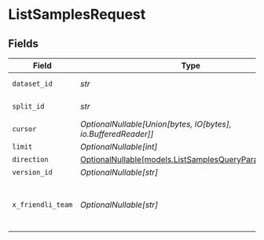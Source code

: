 # ListSamplesRequest


## Fields

| Field                                                                                                  | Type                                                                                                   | Required                                                                                               | Description                                                                                            |
| ------------------------------------------------------------------------------------------------------ | ------------------------------------------------------------------------------------------------------ | ------------------------------------------------------------------------------------------------------ | ------------------------------------------------------------------------------------------------------ |
| `dataset_id`                                                                                           | *str*                                                                                                  | :heavy_check_mark:                                                                                     | ID of the dataset.                                                                                     |
| `split_id`                                                                                             | *str*                                                                                                  | :heavy_check_mark:                                                                                     | ID of the split.                                                                                       |
| `cursor`                                                                                               | *OptionalNullable[Union[bytes, IO[bytes], io.BufferedReader]]*                                         | :heavy_minus_sign:                                                                                     | N/A                                                                                                    |
| `limit`                                                                                                | *OptionalNullable[int]*                                                                                | :heavy_minus_sign:                                                                                     | N/A                                                                                                    |
| `direction`                                                                                            | [OptionalNullable[models.ListSamplesQueryParamDirection]](../models/listsamplesqueryparamdirection.md) | :heavy_minus_sign:                                                                                     | N/A                                                                                                    |
| `version_id`                                                                                           | *OptionalNullable[str]*                                                                                | :heavy_minus_sign:                                                                                     | N/A                                                                                                    |
| `x_friendli_team`                                                                                      | *OptionalNullable[str]*                                                                                | :heavy_minus_sign:                                                                                     | ID of team to run requests as (optional parameter).                                                    |